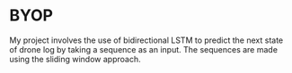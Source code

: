 # BYOP
My project involves the use of bidirectional LSTM to predict the next state of drone log by taking a sequence as an input.
The sequences are made using the sliding window approach.

